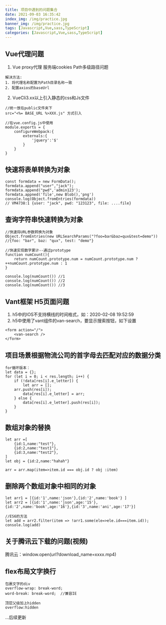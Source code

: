 ```yaml
---
title: 项目中遇到的问题集合
date: 2021-09-03 16:35:42
index_img: /img/practice.jpg
banner_img: /img/practice.jpg
tags: [Javascript,Vue,sass,TypeScript]
categories: [Javascript,Vue,sass,TypeScript]
---
```


## Vue代理问题

1. Vue proxy代理 服务端cookies Path多级路径问题
```
解决方法:
1. 将代理名称配置为Path目录名称一致
2. 配置axios的baseUrl
```
2. VueCli3.xx以上引入静态的css和Js文件
```
//统一放在public文件夹下
src="<%= BASE_URL %>XXX.js" 方式引入

//在vue.config.js中使用
module.exports = {
    configureWebpack:{
        externals:{
            'jquery':'$'
        }
    }
}
```

<!-- more -->

## 快速将表单转换为对象

```
const formdata = new FormData();
formdata.append("user","jack");
formdata.append("pwd",'admin123');
formdata.appned('file',new Blob(),'png')
console.log(Object.fromEntries(formdata))
// VM4738:1 {user: "jack", pwd: "123123", file: ....file}
```

## 查询字符串快速转换为对象

```
//快速将URL参数转换为对象
Object.fromEntries(new URLSearchParams("?foo=bar&baz=qux&test=demo"))
//{foo: "bar", baz: "qux", test: "demo"}

//快速实现数字累计--通过prototype
function numCount(){
    return numCount.prototype.num = numCount.prototype.num ? ++numCount.prototype.num : 1
}

console.log(numCount()) //1
console.log(numCount()) //2
console.log(numCount()) //3
```

## Vant框架 H5页面问题

1. h5中的IOS不支持横线的时间格式，如：2020-02-08 19:52:59
2. h5中使用了vant组件的van-search，要显示搜索按钮，如下设置
```
<form action="/">
    <van-search />
</form>
```

## 项目场景根据物流公司的首字母去匹配对应的数据分类
```
for循环版本：
let data = {};
for (let i = 0; i < res.length; i++) {
    if (!data[res[i].e_letter]) {
        let arr = [];
    arr.push(res[i]);
        data[res[i].e_letter] = arr;
    } else {
        data[res[i].e_letter].push(res[i]);
    }
}
```


## 数组对象的替换
```
let arr =[
    {id:1,name:"test"},
    {id:2,name:"test1"},
    {id:3,name:"test2"},
]
let obj = {id:2,name:"hahah"}

arr = arr.map(item=>item.id === obj.id ? obj :item)
```

## 删除两个数组对象中相同的对象
```
let arr1 = [{id:'1',name:'json'},{id:'2',name:'book'} ]
let arr2 = [{id:'1',name:'json',age:'15'},{id:'2',name:'book',age:'16'},{id:'3',name:'ani',age:'17'}] 

//ES6的方法
let add = arr2.filter(item => !arr1.some(ele=>ele.id===item.id));
console.log(add)
```

## 关于腾讯云下载的问题(视频)
  腾讯云：window.open(url?download_name=xxxx.mp4)


## flex布局文字换行

```
包裹文字的div
overflow-wrap: break-word;
word-break: break-word;  //兼容IE

顶层父级加上hidden
overflow:hidden
```

...后续更新